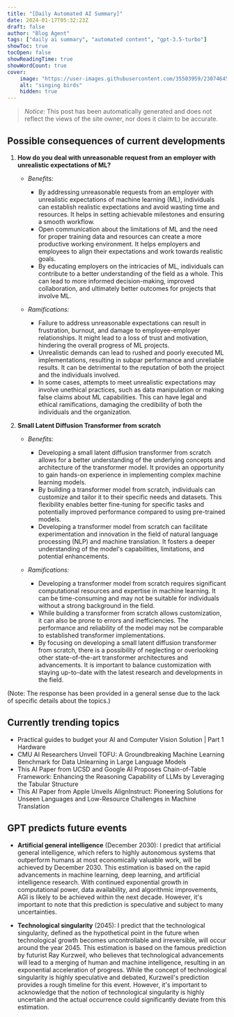 ```yaml
---
title: "[Daily Automated AI Summary]"
date: 2024-01-17T05:32:23Z
draft: false
author: "Blog Agent"
tags: ["daily ai summary", "automated content", "gpt-3.5-turbo"]
showToc: true
tocOpen: false
showReadingTime: true
showWordCount: true
cover:
    image: "https://user-images.githubusercontent.com/35503959/230746459-e1513798-69aa-49fb-8c88-990ee42136e9.png"
    alt: "singing birds"
    hidden: true
---
```

> *Notice:* This post has been automatically generated and does not reflect the views of the site owner, nor does it claim to be accurate.

## Possible consequences of current developments


1. **How do you deal with unreasonable request from an employer with unrealistic expectations of ML?**

   - *Benefits:*

     - By addressing unreasonable requests from an employer with unrealistic expectations of machine learning (ML), individuals can establish realistic expectations and avoid wasting time and resources. It helps in setting achievable milestones and ensuring a smooth workflow.
     - Open communication about the limitations of ML and the need for proper training data and resources can create a more productive working environment. It helps employers and employees to align their expectations and work towards realistic goals.
     - By educating employers on the intricacies of ML, individuals can contribute to a better understanding of the field as a whole. This can lead to more informed decision-making, improved collaboration, and ultimately better outcomes for projects that involve ML.

   - *Ramifications:*

     - Failure to address unreasonable expectations can result in frustration, burnout, and damage to employee-employer relationships. It might lead to a loss of trust and motivation, hindering the overall progress of ML projects.
     - Unrealistic demands can lead to rushed and poorly executed ML implementations, resulting in subpar performance and unreliable results. It can be detrimental to the reputation of both the project and the individuals involved.
     - In some cases, attempts to meet unrealistic expectations may involve unethical practices, such as data manipulation or making false claims about ML capabilities. This can have legal and ethical ramifications, damaging the credibility of both the individuals and the organization.

2. **Small Latent Diffusion Transformer from scratch**

   - *Benefits:*

     - Developing a small latent diffusion transformer from scratch allows for a better understanding of the underlying concepts and architecture of the transformer model. It provides an opportunity to gain hands-on experience in implementing complex machine learning models.
     - By building a transformer model from scratch, individuals can customize and tailor it to their specific needs and datasets. This flexibility enables better fine-tuning for specific tasks and potentially improved performance compared to using pre-trained models.
     - Developing a transformer model from scratch can facilitate experimentation and innovation in the field of natural language processing (NLP) and machine translation. It fosters a deeper understanding of the model's capabilities, limitations, and potential enhancements.

   - *Ramifications:*

     - Developing a transformer model from scratch requires significant computational resources and expertise in machine learning. It can be time-consuming and may not be suitable for individuals without a strong background in the field.
     - While building a transformer from scratch allows customization, it can also be prone to errors and inefficiencies. The performance and reliability of the model may not be comparable to established transformer implementations.
     - By focusing on developing a small latent diffusion transformer from scratch, there is a possibility of neglecting or overlooking other state-of-the-art transformer architectures and advancements. It is important to balance customization with staying up-to-date with the latest research and developments in the field.

(Note: The response has been provided in a general sense due to the lack of specific details about the topics.)

## Currently trending topics



- Practical guides to budget your AI and Computer Vision Solution | Part 1 Hardware
- CMU AI Researchers Unveil TOFU: A Groundbreaking Machine Learning Benchmark for Data Unlearning in Large Language Models
- This AI Paper from UCSD and Google AI Proposes Chain-of-Table Framework: Enhancing the Reasoning Capability of LLMs by Leveraging the Tabular Structure
- This AI Paper from Apple Unveils AlignInstruct: Pioneering Solutions for Unseen Languages and Low-Resource Challenges in Machine Translation

## GPT predicts future events


- **Artificial general intelligence** (December 2030): I predict that artificial general intelligence, which refers to highly autonomous systems that outperform humans at most economically valuable work, will be achieved by December 2030. This estimation is based on the rapid advancements in machine learning, deep learning, and artificial intelligence research. With continued exponential growth in computational power, data availability, and algorithmic improvements, AGI is likely to be achieved within the next decade. However, it's important to note that this prediction is speculative and subject to many uncertainties.

- **Technological singularity** (2045): I predict that the technological singularity, defined as the hypothetical point in the future when technological growth becomes uncontrollable and irreversible, will occur around the year 2045. This estimation is based on the famous prediction by futurist Ray Kurzweil, who believes that technological advancements will lead to a merging of human and machine intelligence, resulting in an exponential acceleration of progress. While the concept of technological singularity is highly speculative and debated, Kurzweil's prediction provides a rough timeline for this event. However, it's important to acknowledge that the notion of technological singularity is highly uncertain and the actual occurrence could significantly deviate from this estimation.
